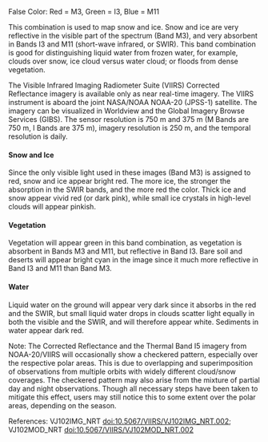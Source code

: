 False Color: Red = M3, Green = I3, Blue = M11

This combination is used to map snow and ice. Snow and ice are very reflective in the visible part of the spectrum (Band M3), and very absorbent in Bands I3 and M11 (short-wave infrared, or SWIR). This band combination is good for distinguishing liquid water from frozen water, for example, clouds over snow, ice cloud versus water cloud; or floods from dense vegetation.

The Visible Infrared Imaging Radiometer Suite (VIIRS) Corrected Reflectance imagery is available only as near real-time imagery. The VIIRS instrument is aboard the joint NASA/NOAA NOAA-20 (JPSS-1) satellite. The imagery can be visualized in Worldview and the Global Imagery Browse Services (GIBS). The sensor resolution is 750 m and 375 m (M Bands are 750 m, I Bands are 375 m), imagery resolution is 250 m, and the  temporal resolution is daily.

#### Snow and Ice
Since the only visible light used in these images (Band M3) is assigned to red, snow and ice appear bright red. The more ice, the stronger the absorption in the SWIR bands, and the more red the color. Thick ice and snow appear vivid red (or dark pink), while small ice crystals in high-level clouds will appear pinkish.

#### Vegetation
Vegetation will appear green in this band combination, as vegetation is absorbent in Bands M3 and M11, but reflective in Band I3. Bare soil and deserts will appear bright cyan in the image since it much more reflective in Band I3 and M11 than Band M3.

#### Water
Liquid water on the ground will appear very dark since it absorbs in the red and the SWIR, but small liquid water drops in clouds scatter light equally in both the visible and the SWIR, and will therefore appear white. Sediments in water appear dark red.

Note: The Corrected Reflectance and the Thermal Band I5 imagery from NOAA-20/VIIRS will occasionally show a checkered pattern, especially over the respective polar areas. This is due to overlapping and superimposition of observations from multiple orbits with widely different cloud/snow coverages. The checkered pattern may also arise from the mixture of partial day and night observations. Though all necessary steps have been taken to mitigate this effect, users may still notice this to some extent over the polar areas, depending on the season.

References: VJ102IMG_NRT [doi:10.5067/VIIRS/VJ102IMG_NRT.002](https://doi.org/10.5067/VIIRS/VJ102IMG_NRT.002); VJ102MOD_NRT [doi:10.5067/VIIRS/VJ102MOD_NRT.002](https://doi.org/10.5067/VIIRS/VJ102MOD_NRT.002)

